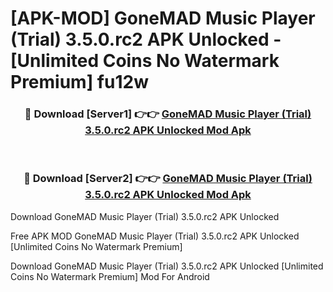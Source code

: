 # [APK-MOD] GoneMAD Music Player (Trial) 3.5.0.rc2 APK Unlocked - [Unlimited Coins No Watermark Premium] fu12w



<div align="center">
<h3>🔴 Download [Server1] 👉👉 <a href="https://momento.my/?title=GoneMAD_Music_Player_(Trial)_3.5.0.rc2_APK_Unlocked">GoneMAD Music Player (Trial) 3.5.0.rc2 APK Unlocked Mod Apk</a></h3><br>

<h3>🔴 Download [Server2] 👉👉 <a href="https://momento.my/?title=GoneMAD_Music_Player_(Trial)_3.5.0.rc2_APK_Unlocked">GoneMAD Music Player (Trial) 3.5.0.rc2 APK Unlocked Mod Apk</a></h3>
</div>



Download GoneMAD Music Player (Trial) 3.5.0.rc2 APK Unlocked 

Free APK MOD GoneMAD Music Player (Trial) 3.5.0.rc2 APK Unlocked [Unlimited Coins No Watermark Premium]

Download GoneMAD Music Player (Trial) 3.5.0.rc2 APK Unlocked [Unlimited Coins No Watermark Premium] Mod For Android
